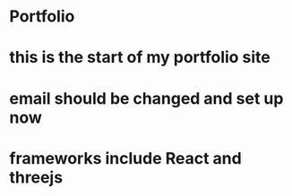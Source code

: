 # Portfolio
# this is the start of my portfolio site
# email should be changed and set up now 
# frameworks include React and threejs